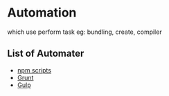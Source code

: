 # Automation 

which use perform task eg: bundling, create, compiler

## List of Automater 

* [npm scripts](https://docs.npmjs.com/misc/scripts) 
* [Grunt](https://gruntjs.com/)
* [Gulp](https://gulpjs.com/)
